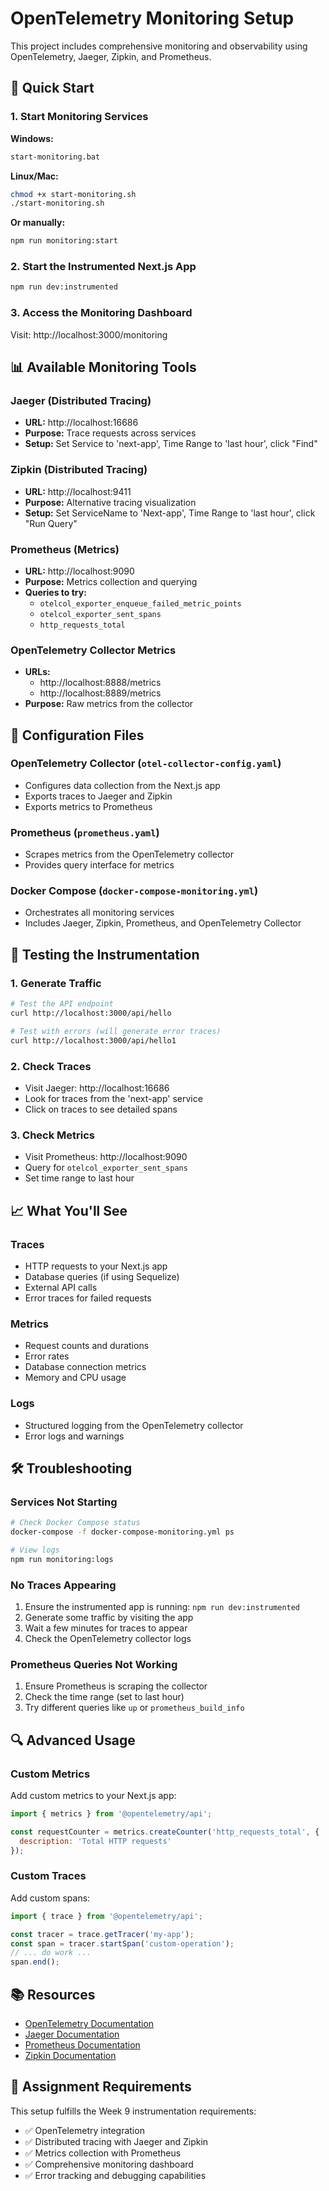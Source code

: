 # OpenTelemetry Monitoring Setup

This project includes comprehensive monitoring and observability using OpenTelemetry, Jaeger, Zipkin, and Prometheus.

## 🚀 Quick Start

### 1. Start Monitoring Services

**Windows:**
```bash
start-monitoring.bat
```

**Linux/Mac:**
```bash
chmod +x start-monitoring.sh
./start-monitoring.sh
```

**Or manually:**
```bash
npm run monitoring:start
```

### 2. Start the Instrumented Next.js App

```bash
npm run dev:instrumented
```

### 3. Access the Monitoring Dashboard

Visit: http://localhost:3000/monitoring

## 📊 Available Monitoring Tools

### Jaeger (Distributed Tracing)
- **URL:** http://localhost:16686
- **Purpose:** Trace requests across services
- **Setup:** Set Service to 'next-app', Time Range to 'last hour', click "Find"

### Zipkin (Distributed Tracing)
- **URL:** http://localhost:9411
- **Purpose:** Alternative tracing visualization
- **Setup:** Set ServiceName to 'Next-app', Time Range to 'last hour', click "Run Query"

### Prometheus (Metrics)
- **URL:** http://localhost:9090
- **Purpose:** Metrics collection and querying
- **Queries to try:**
  - `otelcol_exporter_enqueue_failed_metric_points`
  - `otelcol_exporter_sent_spans`
  - `http_requests_total`

### OpenTelemetry Collector Metrics
- **URLs:** 
  - http://localhost:8888/metrics
  - http://localhost:8889/metrics
- **Purpose:** Raw metrics from the collector

## 🔧 Configuration Files

### OpenTelemetry Collector (`otel-collector-config.yaml`)
- Configures data collection from the Next.js app
- Exports traces to Jaeger and Zipkin
- Exports metrics to Prometheus

### Prometheus (`prometheus.yaml`)
- Scrapes metrics from the OpenTelemetry collector
- Provides query interface for metrics

### Docker Compose (`docker-compose-monitoring.yml`)
- Orchestrates all monitoring services
- Includes Jaeger, Zipkin, Prometheus, and OpenTelemetry Collector

## 🧪 Testing the Instrumentation

### 1. Generate Traffic
```bash
# Test the API endpoint
curl http://localhost:3000/api/hello

# Test with errors (will generate error traces)
curl http://localhost:3000/api/hello1
```

### 2. Check Traces
- Visit Jaeger: http://localhost:16686
- Look for traces from the 'next-app' service
- Click on traces to see detailed spans

### 3. Check Metrics
- Visit Prometheus: http://localhost:9090
- Query for `otelcol_exporter_sent_spans`
- Set time range to last hour

## 📈 What You'll See

### Traces
- HTTP requests to your Next.js app
- Database queries (if using Sequelize)
- External API calls
- Error traces for failed requests

### Metrics
- Request counts and durations
- Error rates
- Database connection metrics
- Memory and CPU usage

### Logs
- Structured logging from the OpenTelemetry collector
- Error logs and warnings

## 🛠️ Troubleshooting

### Services Not Starting
```bash
# Check Docker Compose status
docker-compose -f docker-compose-monitoring.yml ps

# View logs
npm run monitoring:logs
```

### No Traces Appearing
1. Ensure the instrumented app is running: `npm run dev:instrumented`
2. Generate some traffic by visiting the app
3. Wait a few minutes for traces to appear
4. Check the OpenTelemetry collector logs

### Prometheus Queries Not Working
1. Ensure Prometheus is scraping the collector
2. Check the time range (set to last hour)
3. Try different queries like `up` or `prometheus_build_info`

## 🔍 Advanced Usage

### Custom Metrics
Add custom metrics to your Next.js app:
```javascript
import { metrics } from '@opentelemetry/api';

const requestCounter = metrics.createCounter('http_requests_total', {
  description: 'Total HTTP requests'
});
```

### Custom Traces
Add custom spans:
```javascript
import { trace } from '@opentelemetry/api';

const tracer = trace.getTracer('my-app');
const span = tracer.startSpan('custom-operation');
// ... do work ...
span.end();
```

## 📚 Resources

- [OpenTelemetry Documentation](https://opentelemetry.io/docs/)
- [Jaeger Documentation](https://www.jaegertracing.io/docs/)
- [Prometheus Documentation](https://prometheus.io/docs/)
- [Zipkin Documentation](https://zipkin.io/)

## 🎯 Assignment Requirements

This setup fulfills the Week 9 instrumentation requirements:
- ✅ OpenTelemetry integration
- ✅ Distributed tracing with Jaeger and Zipkin
- ✅ Metrics collection with Prometheus
- ✅ Comprehensive monitoring dashboard
- ✅ Error tracking and debugging capabilities
